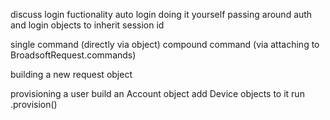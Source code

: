 discuss login fuctionality
    auto login
    doing it yourself
    passing around auth and login objects to inherit session id
    
single command (directly via object)
compound command (via attaching to BroadsoftRequest.commands)

building a new request object

provisioning a user
    build an Account object
    add Device objects to it
    run .provision()
